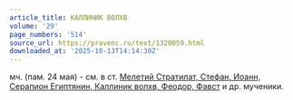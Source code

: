 ```yaml
---
article_title: КАЛЛИНИК ВОЛХВ
volume: '29'
page_numbers: '514'
source_url: https://pravenc.ru/text/1320059.html
downloaded_at: '2025-10-13T14:14:30Z'
---
```


мч. (пам. 24 мая) - см. в ст. [Мелетий Стратилат, Стефан, Иоанн, Серапион Египтянин, Каллиник волхв, Феодор, Фавст](<https://pravenc.ru/text/Мелетий Стратилат  Стефан  Иоанн  Серапион Египтянин  Каллиник волхв  Феодор  Фавст.html>) и др. мученики.
